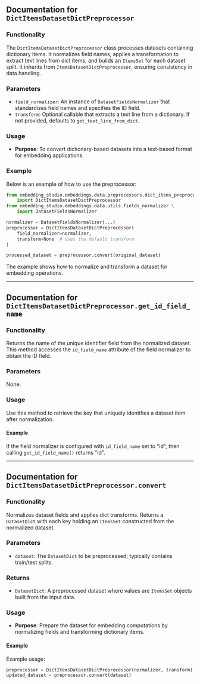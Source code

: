 ## Documentation for `DictItemsDatasetDictPreprocessor`

### Functionality

The `DictItemsDatasetDictPreprocessor` class processes datasets containing dictionary items. It normalizes field names, applies a transformation to extract text lines from dict items, and builds an `ItemsSet` for each dataset split. It inherits from `ItemsDatasetDictPreprocessor`, ensuring consistency in data handling.

### Parameters

- `field_normalizer`: An instance of `DatasetFieldsNormalizer` that standardizes field names and specifies the ID field.
- `transform`: Optional callable that extracts a text line from a dictionary. If not provided, defaults to `get_text_line_from_dict`.

### Usage

- **Purpose**: To convert dictionary-based datasets into a text-based format for embedding applications.

### Example

Below is an example of how to use the preprocessor:

```python
from embedding_studio.embeddings.data.preprocessors.dict_items_preprocessor \
    import DictItemsDatasetDictPreprocessor
from embedding_studio.embeddings.data.utils.fields_normalizer \
    import DatasetFieldsNormalizer

normalizer = DatasetFieldsNormalizer(...)
preprocessor = DictItemsDatasetDictPreprocessor(
    field_normalizer=normalizer,
    transform=None  # uses the default transform
)

processed_dataset = preprocessor.convert(original_dataset)
```

The example shows how to normalize and transform a dataset for embedding operations.

---

## Documentation for `DictItemsDatasetDictPreprocessor.get_id_field_name`

### Functionality

Returns the name of the unique identifier field from the normalized dataset. This method accesses the `id_field_name` attribute of the field normalizer to obtain the ID field.

### Parameters

None.

### Usage

Use this method to retrieve the key that uniquely identifies a dataset item after normalization.

#### Example

If the field normalizer is configured with `id_field_name` set to "id", then calling `get_id_field_name()` returns "id".

---

## Documentation for `DictItemsDatasetDictPreprocessor.convert`

### Functionality

Normalizes dataset fields and applies dict transforms. Returns a `DatasetDict` with each key holding an `ItemsSet` constructed from the normalized dataset.

### Parameters

- `dataset`: The `DatasetDict` to be preprocessed; typically contains train/test splits.

### Returns

- `DatasetDict`: A preprocessed dataset where values are `ItemsSet` objects built from the input data.

### Usage

- **Purpose**: Prepare the dataset for embedding computations by normalizing fields and transforming dictionary items.

#### Example

Example usage:

```python
preprocessor = DictItemsDatasetDictPreprocessor(normalizer, transform)
updated_dataset = preprocessor.convert(dataset)
```